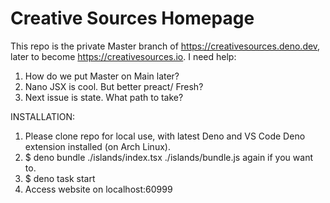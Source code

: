 # Creative Sources Homepage

This repo is the private Master branch of https://creativesources.deno.dev, later to become https://creativesources.io. I need help:
1. How do we put Master on Main later?
2. Nano JSX is cool. But better preact/ Fresh?
3. Next issue is state. What path to take?

INSTALLATION:
1. Please clone repo for local use, with latest Deno and VS Code Deno extension installed (on Arch Linux).
2. $ deno bundle ./islands/index.tsx ./islands/bundle.js again if you want to.
3. $ deno task start
4. Access website on localhost:60999